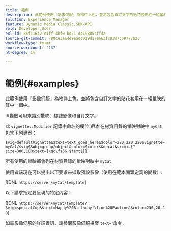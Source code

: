 ```yaml
---
title: 範例
description: 此範例使用「影像伺服」為物件上色，並將包含自訂文字的貼花套用在一組暈映的其中一個中。
solution: Experience Manager
feature: Dynamic Media Classic,SDK/API
role: Developer,User
exl-id: 85f11642-e1ff-4bf0-bd21-d419805cff4a
source-git-commit: 790ce3aa4e9aadc019d17e663fc93d7c69772b23
workflow-type: tm+mt
source-wordcount: '137'
ht-degree: 1%

---
```


# 範例{#examples}

此範例使用「影像伺服」為物件上色，並將包含自訂文字的貼花套用在一組暈映的其中一個中。

IR變數可用來識別暈映、標誌影像和自訂文字。

此 `vignette::Modifier` 記錄中命名的欄位 *範本* 在材質目錄的暈映對映中 `myCat` 包含下列專案：

`$vig=defaultVignette&$text=text_goes_here&$color=220,220,220&vignette=myCat/$vig$&obj=group/object&color=$color$&decal&src=is{?size=300,100&text={\qc\fs36 $text$}}`

所有使用的暈映都會列在材質目錄的暈映對映中 `myCat`.

使用者端現在可以提出以下要求來擷取預設影像（使用在範本開頭定義的變數）：

[!DNL `https://server/myCat/template`]

以下請求指定要呈現的特定內容：

[!DNL `https://server/myCat/template?$vig=specialCup&$text=Happy%20Birthday!\line%20Pauline&$color=230,20,20`]

如需影像伺服的詳細資訊，請參閱影像伺服檔案 `text=` 命令。
